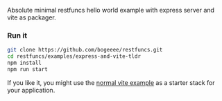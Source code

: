 Absolute minimal restfuncs hello world example with express server and vite as packager.

### Run it
```bash
git clone https://github.com/bogeeee/restfuncs.git
cd restfuncs/examples/express-and-vite-tldr
npm install
npm run start
```

If you like it, you might use the [normal vite example](../express-and-vite) as a starter stack for your application.